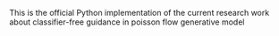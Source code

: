 This is the official Python implementation of the current research work about classifier-free guidance in poisson flow generative model
